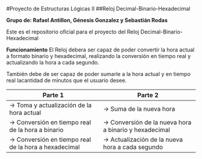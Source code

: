 #Proyecto de Estructuras Lógicas II
##Reloj Decimal-Binario-Hexadecimal

**Grupo de: Rafael Antillon, Génesis Gonzalez y Sebastián Rodas**

Este es el repositorio oficial para el proyecto del 
Reloj Decimal-Binario-Hexadecimal

**Funcionamiento**
El Reloj debera ser capaz de poder convertir la hora actual a formato binario y hexadecimal, realizando la conversión en tiempo real y actualizando la hora a cada segundo.

También debe de ser capaz de poder sumarle a la hora actual y en tiempo real lacantidad de minutos que el usuario desee. 

| Parte 1 | Parte 2 |
|--------------|--------------|
| -> Toma y actualización de la hora actual | -> Suma de la nueva hora |
| -> Conversión en tiempo real de la hora a binario | -> Conversión de la nueva hora a binario y hexadecimal |
| -> Conversión en tiempo real de la hora a hexadecimal | -> Actualización de la nueva hora a cada segundo |